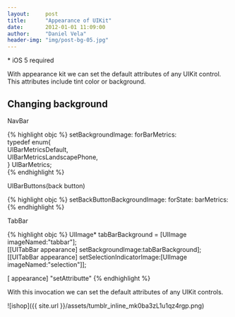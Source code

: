 ```yaml
---
layout:     post
title:      "Appearance of UIKit"
date:       2012-01-01 11:09:00
author:     "Daniel Vela"
header-img: "img/post-bg-05.jpg"
---
```



\* iOS 5 required

With appearance kit we can set the default attributes of any UIKit control. This attributes include tint color or background.

## Changing background

NavBar

{% highlight objc %}
setBackgroundImage: forBarMetrics:  
    typedef enum{  
         UIBarMetricsDefault,  
         UIBarMetricsLandscapePhone,  
    } UIBarMetrics;  
{% endhighlight %}

UIBarButtons(back button)

{% highlight objc %}
setBackButtonBackgroundImage: forState: barMetrics:  
{% endhighlight %}

TabBar

{% highlight objc %}
UIImage* tabBarBackground = [UIImage imageNamed:"tabbar"];  
[[UITabBar appearance] setBackgroundImage:tabBarBackground];  
[[UITabBar appearance] setSelectionIndicatorImage:[UIImage imageNamed:"selection"]];  


[<UIControl> appearance] "setAttributte"
{% endhighlight %}

With this invocation we can set the default attributes of any UIKit controls.

![ishop]({{ site.url }}/assets/tumblr_inline_mk0ba3zL1u1qz4rgp.png)
